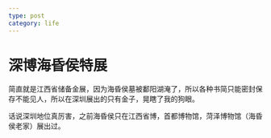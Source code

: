 ```yaml
---
type: post
category: life
---
```

# 深博海昏侯特展

简直就是江西省储备金展，因为海昏侯墓被鄱阳湖淹了，所以各种书简只能密封保存不能见人，所以在深圳展出的只有金子，晃瞎了我的狗眼。

话说深圳地位真厉害，之前海昏侯只在江西省博，首都博物馆，菏泽博物馆（海昏侯老家）展出过。